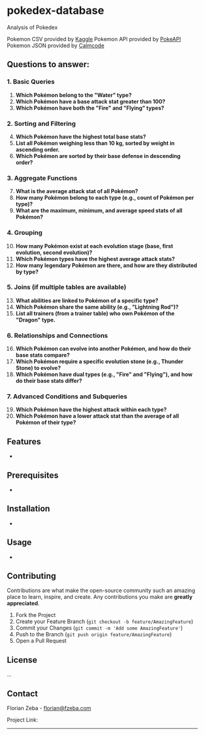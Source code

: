 # pokedex-database
Analysis of Pokedex

Pokemon CSV provided by [Kaggle](https://www.kaggle.com/rounakbanik/pokemon)
Pokemon API provided by [PokeAPI](https://pokeapi.co/)
Pokemon JSON provided by [Calmcode](https://calmcode.io/datasets/pokemon-json)

## Questions to answer:
### 1. **Basic Queries**
1. **Which Pokémon belong to the "Water" type?**
2. **Which Pokémon have a base attack stat greater than 100?**
3. **Which Pokémon have both the "Fire" and "Flying" types?**

### 2. **Sorting and Filtering**
4. **Which Pokémon have the highest total base stats?**
5. **List all Pokémon weighing less than 10 kg, sorted by weight in ascending order.**
6. **Which Pokémon are sorted by their base defense in descending order?**

### 3. **Aggregate Functions**
7. **What is the average attack stat of all Pokémon?**
8. **How many Pokémon belong to each type (e.g., count of Pokémon per type)?**
9. **What are the maximum, minimum, and average speed stats of all Pokémon?**

### 4. **Grouping**
10. **How many Pokémon exist at each evolution stage (base, first evolution, second evolution)?**
11. **Which Pokémon types have the highest average attack stats?**
12. **How many legendary Pokémon are there, and how are they distributed by type?**

### 5. **Joins (if multiple tables are available)**
13. **What abilities are linked to Pokémon of a specific type?**
14. **Which Pokémon share the same ability (e.g., "Lightning Rod")?**
15. **List all trainers (from a trainer table) who own Pokémon of the "Dragon" type.**

### 6. **Relationships and Connections**
16. **Which Pokémon can evolve into another Pokémon, and how do their base stats compare?**
17. **Which Pokémon require a specific evolution stone (e.g., Thunder Stone) to evolve?**
18. **Which Pokémon have dual types (e.g., "Fire" and "Flying"), and how do their base stats differ?**

### 7. **Advanced Conditions and Subqueries**
19. **Which Pokémon have the highest attack within each type?**
20. **Which Pokémon have a lower attack stat than the average of all Pokémon of their type?**

## Features

- 

## Prerequisites

-

## Installation

- 

## Usage

-

## Contributing

Contributions are what make the open-source community such an amazing place to learn, inspire, and create. Any contributions you make are **greatly appreciated**.

1. Fork the Project
2. Create your Feature Branch (`git checkout -b feature/AmazingFeature`)
3. Commit your Changes (`git commit -m 'Add some AmazingFeature'`)
4. Push to the Branch (`git push origin feature/AmazingFeature`)
5. Open a Pull Request

## License

...

## Contact

Florian Zeba - florian@fzeba.com

Project Link: 

---

